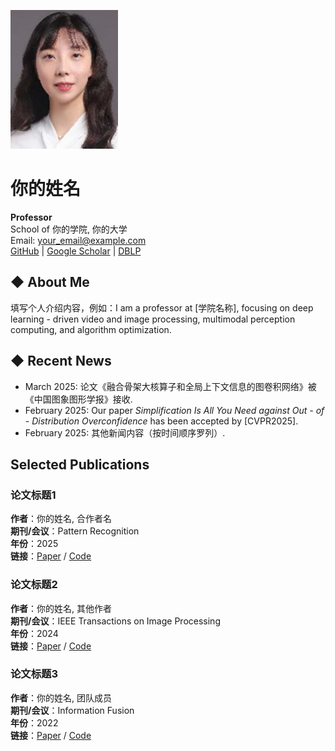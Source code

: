 ![个人照片](https://github.com/2563610544/xianweiding.github.io/raw/c0c4e8a5b9c61f01116c7c8de7ab7b97e4c01bed/figure7.png)  <!-- 替换为你的照片路径，支持网络图片URL -->

# 你的姓名  
**Professor**  
School of 你的学院, 你的大学  
Email: your_email@example.com  
[GitHub](https://github.com/yourgithub) | [Google Scholar](https://scholar.google.com) | [DBLP](https://dblp.org)  

## ◆ About Me  
填写个人介绍内容，例如：I am a professor at [学院名称], focusing on deep learning - driven video and image processing, multimodal perception computing, and algorithm optimization.  

## ◆ Recent News  
- March 2025: 论文《融合骨架大核算子和全局上下文信息的图卷积网络》被《中国图象图形学报》接收.  
- February 2025: Our paper *Simplification Is All You Need against Out - of - Distribution Overconfidence* has been accepted by [CVPR2025].  
- February 2025: 其他新闻内容（按时间顺序罗列）.  

## Selected Publications  
### 论文标题1  
**作者**：你的姓名, 合作者名  
**期刊/会议**：Pattern Recognition  
**年份**：2025  
**链接**：[Paper](paper_url) / [Code](code_url)  

### 论文标题2  
**作者**：你的姓名, 其他作者  
**期刊/会议**：IEEE Transactions on Image Processing  
**年份**：2024  
**链接**：[Paper](paper_url2) / [Code](code_url2)  

### 论文标题3  
**作者**：你的姓名, 团队成员  
**期刊/会议**：Information Fusion  
**年份**：2022  
**链接**：[Paper](paper_url3) / [Code](code_url3)  
